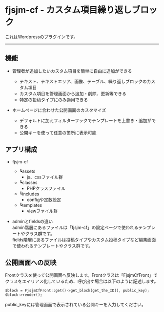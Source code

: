 # fjsjm-cf - カスタム項目繰り返しブロック

これはWordpressのプラグインです。

---

## 機能

- 管理者が追加したいカスタム項目を簡単に自由に追加ができる
    - テキスト、テキストエリア、画像、テーブル、繰り返しブロックのカスタム項目
    - カスタム項目を管理画面から追加・削除、更新等できる
    - 特定の投稿タイプにのみ適用できる

- ホームページに合わせた公開画面のカスタマイズ
    - デフォルトに加えフィルターフックでテンプレートを上書き・追加ができる
    - 公開キーを使って任意の箇所に表示可能

## アプリ構成

- fjsjm-cf
    - ┗assets
        - js、cssファイル群
    - ┗classes
        - PHPクラスファイル
    - ┗includes
        - configや定数設定
    - ┗templates
        - viewファイル群

- adminとfieldsの違い<br>
admin階層にあるファイルは「fjsjm-cf」の設定ページで使われるテンプレートやクラス群です。<br>
fields階層にあるファイルは投稿タイプやカスタム投稿タイプなど編集画面で使われるテンプレートやクラス群です。

## 公開画面への反映
Frontクラスを使って公開画面へ反映します。Frontクラスは「FjsjmCfFront」でクラスをエイリアス化しているため、呼び出す場合は以下のように記述します。

`$block = FjsjmCfFront::get()->get_block(get_the_ID(), public_key);
$block->render();`

public_keyには管理画面で表示されている公開キーを入力してください。